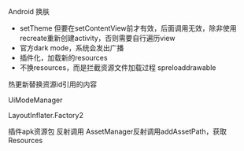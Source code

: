 Android 换肤

* setTheme  但要在setContentView前才有效，后面调用无效，除非使用recreate重新创建activity，否则需要自行遍历view
* 官方dark mode，系统会发出广播
* 插件化，加载新的resources
* 不换resources，而是拦截资源文件加载过程 spreloaddrawable

热更新替换资源id引用的内容

UiModeManager

LayoutInflater.Factory2

插件apk资源包 反射调用 AssetManager反射调用addAssetPath，获取Resources